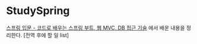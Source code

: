 # StudySpring

[스프링 입문 - 코드로 배우는 스프링 부트, 웹 MVC, DB 접근 기술](https://www.inflearn.com/course/스프링-입문-스프링부트/dashboard)
에서 배운 내용을 정리한다.
[전역 후에 할 일 list]
